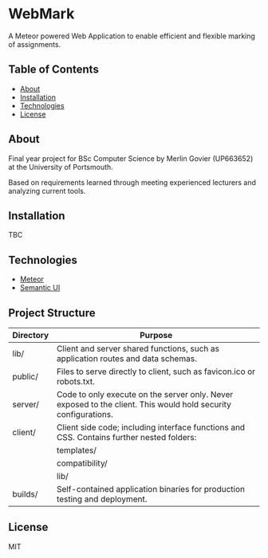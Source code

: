 # WebMark
A Meteor powered Web Application to enable efficient and flexible marking of assignments.

## Table of Contents

- [About](#about)
- [Installation](#installation)
- [Technologies](#technologies)
- [License](#license)

## About
Final year project for BSc Computer Science by Merlin Govier (UP663652) at the University of Portsmouth.

Based on requirements learned through meeting experienced lecturers and analyzing current tools.

## Installation
TBC

## Technologies
- [Meteor](https://www.meteor.com/)
- [Semantic UI](http://semantic-ui.com/)

## Project Structure

Directory | Purpose                           |
----------|-----------------------------------|
lib/      | Client and server shared functions, such as application routes and data schemas. |
public/   | Files to serve directly to client, such as favicon.ico or robots.txt. |
server/   | Code to only execute on the server only. Never exposed to the client. This would hold security configurations. |   
client/   | Client side code; including interface functions and CSS. Contains further nested folders: |
          | templates/    | Contains HTML partials for use in the interface.
          | compatibility/| Modules that rely on exporting global objects, and can’t be minified.
          | lib/          | SCSS components and reused JS functions.
builds/   | Self-contained application binaries for production testing and deployment. |

## License
MIT

